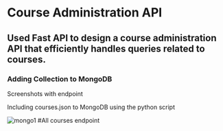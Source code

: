 # Course Administration API
<h2>Used Fast API to design a course administration API that efficiently handles queries related to courses.</h2>

<h3>Adding Collection to MongoDB</h3>
<p>Screenshots with endpoint</p>
<p>Including courses.json to MongoDB using the python script</p>

![mongo1](https://github.com/Aaron-k12/course_administration_API/assets/107159092/e3dbf98d-a09f-4de4-916d-ff9305df1bff)
#All courses endpoint

